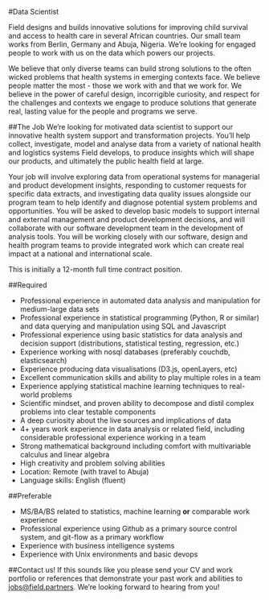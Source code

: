 #Data Scientist

Field designs and builds innovative solutions for improving child survival and access to health care in several African countries. Our small team works from Berlin, Germany and Abuja, Nigeria. We’re looking for engaged people to work with us on the data which powers our projects.

We believe that only diverse teams can build strong solutions to the often wicked problems that health systems in emerging contexts face. We believe people matter the most - those we work with and that we work for. We believe in the power of careful design, incorrigible curiosity, and respect for the challenges and contexts we engage to produce solutions that generate real, lasting value for the people and programs we serve. 

##The Job
We’re looking for motivated data scientist to support our innovative health system support and transformation projects. You’ll help collect, investigate, model and analyse data from a variety of national health and logistics systems Field develops, to produce insights which will shape our products, and ultimately the public health field at large.

Your job will involve exploring data from operational systems for managerial and product development insights, responding to customer requests for specific data extracts, and investigating data quality issues alongside our program team to help identify and diagnose potential system problems and opportunities. You will be asked to develop basic models to support internal and external management and product development decisions, and will collaborate with our software development team in the development of analysis tools. You will be working closely with our software, design and health program teams to provide integrated work which can create real impact at a national and international scale.

This is initially a 12-month full time contract position.

##Required
* Professional experience in automated data analysis and manipulation for medium-large data sets 
* Professional experience in statistical programming (Python, R or similar) and data querying and manipulation using SQL and Javascript
* Professional experience using basic statistics for data analysis and decision support (distributions, statistical testing, regression, etc.)
* Experience working with nosql databases (preferably couchdb, elasticsearch)
* Experience producing data visualisations (D3.js, openLayers, etc)
* Excellent communication skills and ability to play multiple roles in a team
* Experience applying statistical machine learning techniques to real-world problems
* Scientific mindset, and proven ability to decompose and distil complex problems into clear testable components
* A deep curiosity about the live sources and implications of data
* 4+ years work experience in data analysis or related field, including considerable professional experience working in a team
* Strong mathematical background including comfort with multivariable calculus and linear algebra
* High creativity and problem solving abilities
* Location: Remote (with travel to Abuja)
* Language skills: English (fluent)

##Preferable
* MS/BA/BS related to statistics, machine learning **or** comparable work experience
* Professional experience using Github as a primary source control system, and git-flow as a primary workflow
* Experience with business intelligence systems
* Experience with Unix environments and basic devops

##Contact us!
If this sounds like you please send your CV and work portfolio or references that demonstrate your past work and abilities to <a href="mailto:jobs@field.partners">jobs@field.partners</a>. We’re looking forward to hearing from you!

